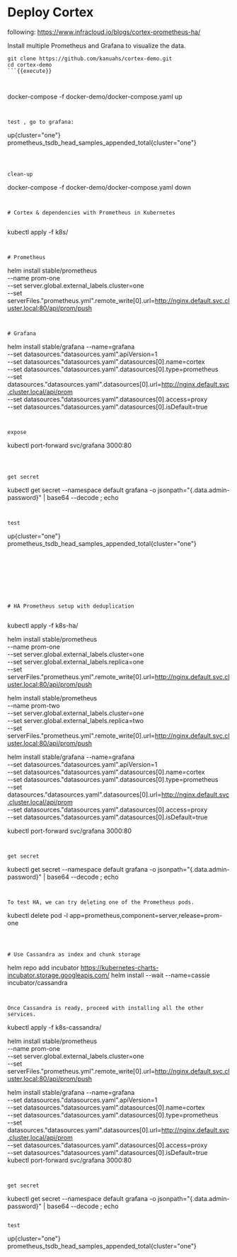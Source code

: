 
# Deploy Cortex

following:
https://www.infracloud.io/blogs/cortex-prometheus-ha/

Install multiple Prometheus and Grafana to visualize the data.


``` 
git clone https://github.com/kanuahs/cortex-demo.git
cd cortex-demo
```{{execute}}



``` 
docker-compose -f docker-demo/docker-compose.yaml up
```{{execute}}


test , go to grafana:
```
up{cluster="one"}
prometheus_tsdb_head_samples_appended_total{cluster="one"}
```



clean-up
```
docker-compose -f docker-demo/docker-compose.yaml down
```{{execute}}


# Cortex & dependencies with Prometheus in Kubernetes


``` 
kubectl apply -f k8s/
```{{execute}}


# Prometheus
``` 
helm install stable/prometheus \
 --name prom-one \
 --set server.global.external_labels.cluster=one \
 --set serverFiles."prometheus\.yml".remote_write[0].url=http://nginx.default.svc.cluster.local:80/api/prom/push

```{{execute}}


# Grafana

``` 
helm install stable/grafana --name=grafana \
 --set datasources."datasources\.yaml".apiVersion=1 \
 --set datasources."datasources\.yaml".datasources[0].name=cortex \
 --set datasources."datasources\.yaml".datasources[0].type=prometheus \
 --set datasources."datasources\.yaml".datasources[0].url=http://nginx.default.svc.cluster.local/api/prom \
 --set datasources."datasources\.yaml".datasources[0].access=proxy \
 --set datasources."datasources\.yaml".datasources[0].isDefault=true
```{{execute}}


expose
``` 
kubectl port-forward svc/grafana 3000:80
```{{execute}}



get secret
``` 
kubectl get secret --namespace default grafana -o jsonpath="{.data.admin-password}" | base64 --decode ; echo
```{{execute}}


test
```
up{cluster="one"}
prometheus_tsdb_head_samples_appended_total{cluster="one"}
```

``` 
```{{execute}}



``` 
```{{execute}}


``` 
```{{execute}}


# HA Prometheus setup with deduplication


``` 

kubectl apply -f k8s-ha/

helm install stable/prometheus \
--name prom-one \
--set server.global.external_labels.cluster=one \
--set server.global.external_labels.replica=one \
--set serverFiles."prometheus\.yml".remote_write[0].url=http://nginx.default.svc.cluster.local:80/api/prom/push

helm install stable/prometheus \
--name prom-two \
--set server.global.external_labels.cluster=one \
--set server.global.external_labels.replica=two \
--set serverFiles."prometheus\.yml".remote_write[0].url=http://nginx.default.svc.cluster.local:80/api/prom/push

helm install stable/grafana --name=grafana \
--set datasources."datasources\.yaml".apiVersion=1 \
--set datasources."datasources\.yaml".datasources[0].name=cortex \
--set datasources."datasources\.yaml".datasources[0].type=prometheus \
--set datasources."datasources\.yaml".datasources[0].url=http://nginx.default.svc.cluster.local/api/prom \
--set datasources."datasources\.yaml".datasources[0].access=proxy \
--set datasources."datasources\.yaml".datasources[0].isDefault=true

kubectl port-forward svc/grafana 3000:80
```{{execute}}


get secret
```
kubectl get secret --namespace default grafana -o jsonpath="{.data.admin-password}" | base64 --decode ; echo
```{{execute}}


To test HA, we can try deleting one of the Prometheus pods.
```
kubectl delete pod -l app=prometheus,component=server,release=prom-one
```{{execute}}



# Use Cassandra as index and chunk storage

```
helm repo add incubator https://kubernetes-charts-incubator.storage.googleapis.com/
helm install --wait --name=cassie incubator/cassandra
```{{execute}}


Once Cassandra is ready, proceed with installing all the other services.

```
kubectl apply -f k8s-cassandra/

helm install stable/prometheus \
--name prom-one \
--set server.global.external_labels.cluster=one \
--set serverFiles."prometheus\.yml".remote_write[0].url=http://nginx.default.svc.cluster.local:80/api/prom/push

helm install stable/grafana --name=grafana \
--set datasources."datasources\.yaml".apiVersion=1 \
--set datasources."datasources\.yaml".datasources[0].name=cortex \
--set datasources."datasources\.yaml".datasources[0].type=prometheus \
--set datasources."datasources\.yaml".datasources[0].url=http://nginx.default.svc.cluster.local/api/prom \
--set datasources."datasources\.yaml".datasources[0].access=proxy \
--set datasources."datasources\.yaml".datasources[0].isDefault=true
kubectl port-forward svc/grafana 3000:80
```{{execute}}


get secret
```
kubectl get secret --namespace default grafana -o jsonpath="{.data.admin-password}" | base64 --decode ; echo
```{{execute}}

test

```
up{cluster="one"}
prometheus_tsdb_head_samples_appended_total{cluster="one"}
```